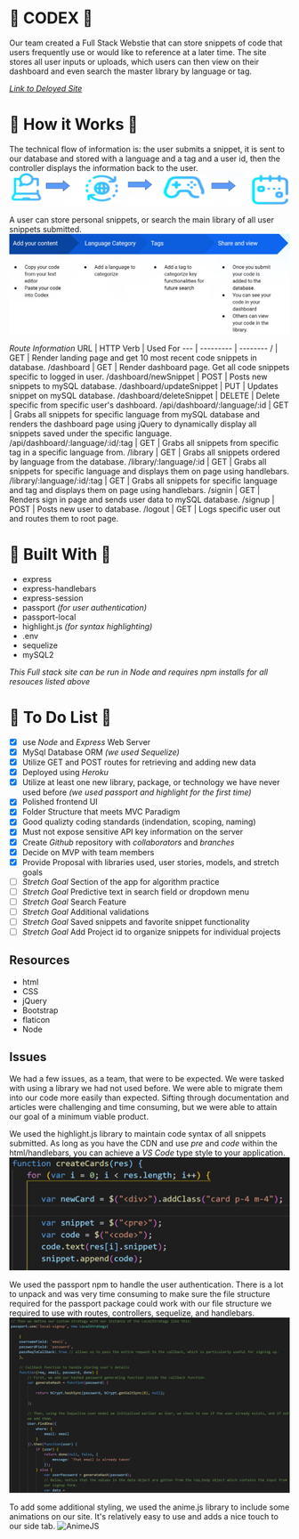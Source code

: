 # :scroll: CODEX  :scroll:
Our team created a Full Stack Webstie that can store snippets of code that users frequently use or would like to reference at a later time. The site stores all user inputs or uploads, which users can then view on their dashboard and even search the master library by language or tag. 

[_Link to Deloyed Site_](https://dashboard.heroku.com/apps/codex-code-snippet-manager)

# :nut_and_bolt: How it Works :nut_and_bolt:

The technical flow of information is: the user submits a snippet, it is sent to our database and stored with a language and a tag and a user id, then the controller displays the information back to the user. 
![TechnicalFlow](/public/images/techFlow.JPG)

A user can store personal snippets, or search the main library of all user snippets submitted. 
![UserFlow](/public/images/userFlow.JPG)

_Route Information_
URL | HTTP Verb | Used For
--- | --------- | --------
/ | GET | Render landing page and get 10 most recent code snippets in database.
/dashboard | GET | Render dashboard page. Get all code snippets specific to logged in user.
/dashboard/newSnippet | POST | Posts new snippets to mySQL database.
/dashboard/updateSnippet | PUT | Updates snippet on mySQL database.
/dashboard/deleteSnippet | DELETE | Delete specific from specific user's dashboard.
/api/dashboard/:language/:id | GET | Grabs all snippets for specific language from mySQL database and renders the dashboard page using jQuery to dynamically display all snippets saved under the specific language.
/api/dashboard/:language/:id/:tag | GET | Grabs all snippets from specific tag in a specific language from.
/library | GET | Grabs all snippets ordered by language from the database.
/library/:language/:id | GET | Grabs all snippets for specific language and displays them on page using handlebars.
/library/:language/:id/:tag | GET | Grabs all snippets for specific language and tag and displays them on page using handlebars.
/signin | GET | Renders sign in page and sends user data to mySQL database.
/signup | POST | Posts new user to database.
/logout | GET | Logs specific user out and routes them to root page.


# :construction_worker: Built With :construction_worker:

* express
* express-handlebars
* express-session
* passport  *(for user authentication)*
* passport-local
* highlight.js *(for syntax highlighting)*
* .env
* sequelize
* mySQL2


_This Full stack site can be run in Node and requires npm installs for all resouces listed above_


# :pushpin: To Do List :pushpin:
- [x] use _Node_ and _Express_ Web Server
- [x] MySql Database ORM _(we used Sequelize)_
- [x] Utilize GET and POST routes for retrieving and adding new data
- [x] Deployed using _Heroku_
- [x] Utilize at least one new library, package, or technology we have never used before _(we used passport and highlight for the first time)_ 
- [x] Polished frontend UI
- [x] Folder Structure that meets MVC Paradigm
- [x] Good qualizty coding standards (indendation, scoping, naming)
- [x] Must not expose sensitive API key information on the server
- [x] Create _Github_ repository with _collaborators_ and _branches_
- [x] Decide on MVP with team members
- [x] Provide Proposal with libraries used, user stories, models, and stretch goals
- [ ] _Stretch Goal_ Section of the app for algorithm practice
- [ ] _Stretch Goal_ Predictive text in search field or dropdown menu
- [ ] _Stretch Goal_ Search Feature
- [ ] _Stretch Goal_ Additional validations
- [ ] _Stretch Goal_ Saved snippets and favorite snippet functionality
- [ ] _Stretch Goal_ Add Project id to organize snippets for individual projects

## Resources

* html
* CSS
* jQuery
* Bootstrap
* flaticon 
* Node

## Issues

We had a few issues, as a team, that were to be expected. We were tasked with using a library we had not used before. We were able to migrate them into our code more easily than expected. Sifting through documentation and articles were challenging and time consuming, but we were able to attain our goal of a minimum viable product.  

We used the highlight.js library to maintain code syntax of all snippets submitted. As long as you have the CDN and use *pre* and *code* within the html/handlebars, you can achieve a *VS Code* type style to your application. 
![HighlightJS](/public/images/highlightCode.JPG)

We used the passport npm to handle the user authentication. There is a lot to unpack and was very time consuming to make sure the file structure required for the passport package could work with our file structure we required to use with routes, controllers, sequelize, and handlebars. 
![PassportAuth](/public/images/passportCode.JPG)

To add some additional styling, we used the anime.js library to include some animations on our site. It's relatively easy to use and adds a nice touch to our side tab. 
![AnimeJS](http://g.recordit.co/NBFnfPk0tr.gif)
